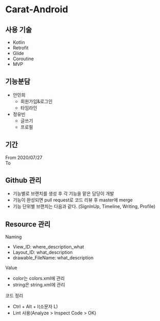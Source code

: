 # Carat-Android
## 사용 기술
- Kotlin
- Retrofit
- Glide
- Coroutine
- MVP

## 기능분담
- 안민희
    - 회원가입&로그인
    - 타임라인
- 정유빈
    - 글쓰기
    - 프로필

## 기간  
From 2020/07/27  
To 

## Github 관리
- 기능별로 브랜치를 생성 후 각 기능을 맡은 담당이 개발
- 기능이 완성되면 pull request로 코드 리뷰 후 master에 merge
- 기능 단위별 브랜치는 다음과 같다. (SignInUp, Timeline, Writing, Profile)

## Resource 관리
Naming
- View_ID: where_description_what
- Layout_ID: what_description
- drawable_FileName: what_description

Value  
- color는 colors.xml에 관리
- string은 string.xml에 관리

코드 정리
- Ctrl + Alt + l(소문자 L)
- Lint 사용(Analyze > Inspect Code > OK)
